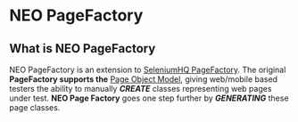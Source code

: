 # NEO PageFactory

## What is NEO PageFactory

NEO PageFactory is an extension to [SeleniumHQ PageFactory](https://github.com/SeleniumHQ/selenium/wiki/PageFactory). The original **PageFactory supports the** [Page Object Model](https://raw.githubusercontent.com/wiki/SeleniumHQ/selenium/PageObjects.md), giving web/mobile based testers the ability to manually ***CREATE*** classes representing web pages under test. **NEO Page Factory** goes one step further by ***GENERATING*** these page classes.



